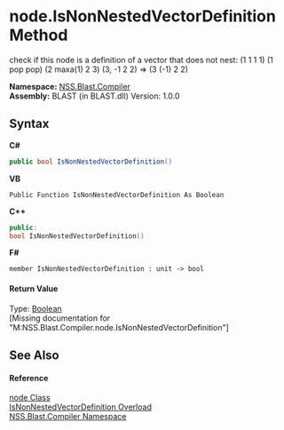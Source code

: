 # node.IsNonNestedVectorDefinition Method 
 

check if this node is a definition of a vector that does not nest: (1 1 1 1) (1 pop pop) (2 maxa(1) 2 3) (3, -1 2 2) => (3 (-1) 2 2)

**Namespace:**&nbsp;<a href="26a25caa-f50b-92ad-f15c-dbb9db1493ae">NSS.Blast.Compiler</a><br />**Assembly:**&nbsp;BLAST (in BLAST.dll) Version: 1.0.0

## Syntax

**C#**<br />
``` C#
public bool IsNonNestedVectorDefinition()
```

**VB**<br />
``` VB
Public Function IsNonNestedVectorDefinition As Boolean
```

**C++**<br />
``` C++
public:
bool IsNonNestedVectorDefinition()
```

**F#**<br />
``` F#
member IsNonNestedVectorDefinition : unit -> bool 

```


#### Return Value
Type: <a href="https://docs.microsoft.com/dotnet/api/system.boolean" target="_blank" rel="noopener noreferrer">Boolean</a><br />\[Missing <returns> documentation for "M:NSS.Blast.Compiler.node.IsNonNestedVectorDefinition"\]

## See Also


#### Reference
<a href="7dc9b7e9-64ad-f224-ae1a-4e6639739f56">node Class</a><br /><a href="d4cba6bd-447a-0b20-828a-41c09e6b60d0">IsNonNestedVectorDefinition Overload</a><br /><a href="26a25caa-f50b-92ad-f15c-dbb9db1493ae">NSS.Blast.Compiler Namespace</a><br />